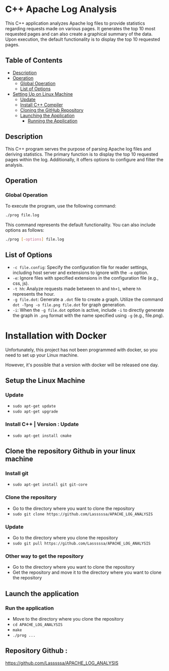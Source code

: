 # C++ Apache Log Analysis

This C++ application analyzes Apache log files to provide statistics regarding requests made on various pages. It generates the top 10 most requested pages and can also create a graphical summary of the data. Upon execution, the default functionality is to display the top 10 requested pages.

## Table of Contents
- [Description](#description)
- [Operation](#operation)
    - [Global Operation](#global-operation)
    - [List of Options](#list-of-options)
- [Setting Up on Linux Machine](#setting-up-on-linux-machine)
    - [Update](#update)
    - [Install C++ Compiler](#install-c-compiler)
    - [Cloning the GitHub Repository](#cloning-the-github-repository)
    - [Launching the Application](#launching-the-application)
        - [Running the Application](#running-the-application)

## Description

This C++ program serves the purpose of parsing Apache log files and deriving statistics. The primary function is to display the top 10 requested pages within the log. Additionally, it offers options to configure and filter the analysis.

## Operation

### Global Operation

To execute the program, use the following command:

```bash
./prog file.log
```
This command represents the default functionality. You can also include options as follows:

```bash
./prog [-options] file.log
```
## List of Options

- `-c file.config`: Specify the configuration file for reader settings, including host server and extensions to ignore with the `-e` option.
- `-e`: Ignore files with specified extensions in the configuration file (e.g., css, js).
- `-t hh`: Analyze requests made between `hh` and `hh+1`, where `hh` represents the hour.
- `-g file.dot`: Generate a `.dot` file to create a graph. Utilize the command `dot -Tpng -o file.png file.dot` for graph generation.
- `-i`: When the `-g file.dot` option is active, include `-i` to directly generate the graph in `.png` format with the name specified using `-g` (e.g., file.png).

# Installation with Docker
Unfortunately, this project has not been programmed with docker, so you need to set up your Linux machine.

However, it's possible that a version with docker will be released one day.

## Setup the Linux Machine 

### Update
- `sudo apt-get update`
- `sudo apt-get upgrade`

### Install C++ | Version : Update
- `sudo apt-get install cmake`

## Clone the repository Github in your linux machine
### Install git
- `sudo apt-get install git git-core`
### Clone the repository
- Go to the directory where you want to clone the repository
- `sudo git clone https://github.com/Lasssssa/APACHE_LOG_ANALYSIS`

### Update
- Go to the directory where you clone the repository
- `sudo git pull https://github.com/Lasssssa/APACHE_LOG_ANALYSIS`

### Other way to get the repository
- Go to the directory where you want to clone the repository
- Get the repository and move it to the directory where you want to clone the repository

## Launch the application

### Run the application
- Move to the directory where you clone the repository
- `cd APACHE_LOG_ANALYSIS`
- `make`
- `./prog ...`

## Repository Github :
https://github.com/Lasssssa/APACHE_LOG_ANALYSIS
